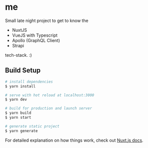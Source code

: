 # me

Small late night project to get to know the 

 - NuxtJS
 - VueJS with Typescript
 - Apollo (GraphQL Client)
 - Strapi

tech-stack. :)

## Build Setup

```bash
# install dependencies
$ yarn install

# serve with hot reload at localhost:3000
$ yarn dev

# build for production and launch server
$ yarn build
$ yarn start

# generate static project
$ yarn generate
```

For detailed explanation on how things work, check out [Nuxt.js docs](https://nuxtjs.org).
